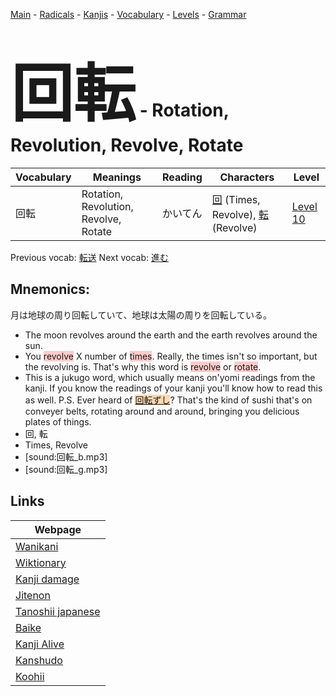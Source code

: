<style> bigfont {font-size: 100px}</style>
[Main](../README.md) -
[Radicals](../radicals.md) -
[Kanjis](../kanjis.md) -
[Vocabulary](../vocabulary.md) -
[Levels](../levels.md) -
[Grammar](../grammar.md)
# <bigfont> 回転</bigfont> - Rotation, Revolution, Revolve, Rotate 

| Vocabulary | Meanings | Reading | Characters | Level |
| --- | --- | --- | --- | --- |
| 回転 | Rotation, Revolution, Revolve, Rotate | かいてん |  [回](../kanjis/回.md) (Times, Revolve), [転](../kanjis/転.md) (Revolve) | [Level 10](../levels/wk_level10.md) |

Previous vocab: [転送](転送.md) Next vocab: [進む](進む.md) 

## Mnemonics:
月は地球の周り回転していて、地球は太陽の周りを回転している。
* The moon revolves around the earth and the earth revolves around the sun.
* You <span style="background-color:#ffcccb"> revolve</span> X number of <span style="background-color:#ffcccb"> times</span>. Really, the times isn't so important, but the revolving is. That's why this word is <span style="background-color:#ffcccb"> revolve</span> or <span style="background-color:#ffcccb"> rotate</span>.
* This is a jukugo word, which usually means on'yomi readings from the kanji. If you know the readings of your kanji you'll know how to read this as well. P.S. Ever heard of <span style="background-color:#fed8b1"> [回転ずし](https://jisho.org/search/回転ずし)</span>? That's the kind of sushi that's on conveyer belts, rotating around and around, bringing you delicious plates of things.
* 回, 転
* Times, Revolve
* [sound:回転_b.mp3]
* [sound:回転_g.mp3]


## Links 

| Webpage |
| --- |
| [Wanikani          ](https://www.wanikani.com/kanji/回転) |
| [Wiktionary        ](https://en.wiktionary.org/wiki/回転) |
| [Kanji damage      ](http://www.kanjidamage.com/kanji/search?utf8=✓&q=回転) |
| [Jitenon           ](https://jitenon.com/kanji/回転) |
| [Tanoshii japanese ](https://www.tanoshiijapanese.com/dictionary/kanji.cfm?k=回転) |
| [Baike             ](https://baike.baidu.com/item/回転) |
| [Kanji Alive       ](https://app.kanjialive.com/回転) |
| [Kanshudo          ](https://www.kanshudo.com/searchmn?q=回転) |
| [Koohii            ](https://kanji.koohii.com/study/kanji/回転) |
